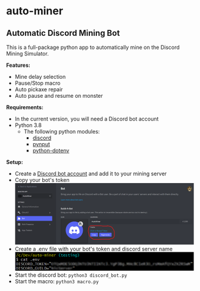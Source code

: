 # auto-miner
## Automatic Discord Mining Bot

This is a full-package python app to automatically mine on the Discord Mining Simulator.

**Features:**
- Mine delay selection
- Pause/Stop macro
- Auto pickaxe repair
- Auto pause and resume on monster

**Requirements:**
- In the current version, you will need a Discord bot account
- Python 3.8
  - The following python modules:
    - [discord](https://pypi.org/project/discord.py/)
    - [pynput](https://pypi.org/project/pynput/)
    - [python-dotenv](https://pypi.org/project/python-dotenv/)

**Setup:**
- Create a [Discord bot account](https://discordpy.readthedocs.io/en/stable/discord.html) and add it to your mining server
- Copy your bot's token
![bot_token](https://github.com/nicolasawelsh/auto-miner/blob/testing/readme/bot_token.png)
- Create a .env file with your bot's token and discord server name
![env](https://github.com/nicolasawelsh/auto-miner/blob/testing/readme/env.png)
- Start the discord bot: `python3 discord_bot.py`
- Start the macro: `python3 macro.py`
